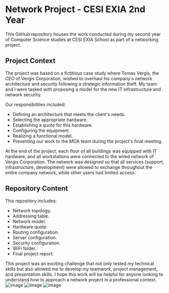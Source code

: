 # Network Project - CESI EXIA 2nd Year

This GitHub repository houses the work conducted during my second year of Computer Science studies at CESI EXIA School as part of a networking project.

## Project Context

The project was based on a fictitious case study where Tomas Vergis, the CEO of Vergis Corporation, wished to overhaul his company's network architecture and security following a strategic information theft. My team and I were tasked with proposing a model for the new IT infrastructure and network security.

Our responsibilities included:

- Defining an architecture that meets the client's needs.
- Selecting the appropriate hardware.
- Establishing a quote for this hardware.
- Configuring the equipment.
- Realizing a functional model.
- Presenting our work to the MOA team during the project's final meeting.

At the end of the project, each floor of all buildings was equipped with IT hardware, and all workstations were connected to the wired network of Vergis Corporation. The network was designed so that all services (support, infrastructure, development) were allowed to exchange throughout the entire company network, while other users had limited access.

## Repository Content

This repository includes:

- Network topology.
- Addressing table.
- Network model.
- Hardware quote.
- Routing configuration.
- Server configuration.
- Security configuration.
- WiFi folder.
- Final project report.

This project was an exciting challenge that not only tested my technical skills but also allowed me to develop my teamwork, project management, and presentation skills. I hope this work will be helpful for anyone looking to understand how to approach a network project in a professional context.
![image](https://github.com/jalilhadjhabib/Network-Project/assets/101253359/ed90fb97-fa4e-40b5-9271-4c1d5d81a815)
![image](https://github.com/jalilhadjhabib/Network-Project/assets/101253359/76ba2d89-3887-496e-b049-6dba392f6e87)
![image](https://github.com/jalilhadjhabib/Network-Project/assets/101253359/784f5971-4c9c-4639-a3ab-ae7b503a4012)


